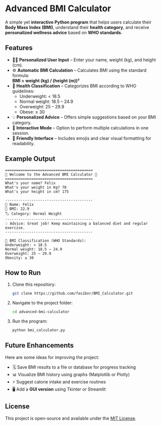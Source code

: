 # Advanced BMI Calculator

A simple yet **interactive Python program** that helps users calculate their **Body Mass Index (BMI)**, understand their **health category**, and receive **personalized wellness advice** based on **WHO standards**.

## Features

- 🧍‍♂️ **Personalized User Input** – Enter your name, weight (kg), and height (cm).  
- ⚙️ **Automatic BMI Calculation** – Calculates BMI using the standard formula:  
  **BMI = weight (kg) / (height (m))²**
- 🧾 **Health Classification** – Categorizes BMI according to WHO guidelines:  
  - Underweight: < 18.5  
  - Normal weight: 18.5 – 24.9  
  - Overweight: 25 – 29.9  
  - Obese: ≥ 30  
- 💡 **Personalized Advice** – Offers simple suggestions based on your BMI category.  
- 🔁 **Interactive Mode** – Option to perform multiple calculations in one session.  
- 🌱 **Friendly Interface** – Includes emojis and clear visual formatting for readability.


## Example Output

```
========================================
💪 Welcome to the Advanced BMI Calculator 💪
========================================
What's your name? Felix
What's your weight in Kg? 70
What's your height in cm? 175

----------------------------------------
👤 Name: Felix
📏 BMI: 22.9
🏷️ Category: Normal Weight
----------------------------------------
💡 Advice: Great job! Keep maintaining a balanced diet and regular exercise.
----------------------------------------

📘 BMI Classification (WHO Standards):
Underweight: < 18.5
Normal weight: 18.5 – 24.9
Overweight: 25 – 29.9
Obesity: ≥ 30
```


## How to Run

1. Clone this repository:  
   ```bash
   git clone https://github.com/fasibor/BMI_Calculator.git
   ```
2. Navigate to the project folder:  
   ```bash
   cd advanced-bmi-calculator
   ```
3. Run the program:  
   ```bash
   python bmi_calculator.py
   ```


## Future Enhancements

Here are some ideas for improving the project:
- 🗓 Save BMI results to a file or database for progress tracking  
- 📊 Visualize BMI history using graphs (Matplotlib or Plotly)  
- ⚡ Suggest calorie intake and exercise routines  
- 🖥️ Add a **GUI version** using Tkinter or Streamlit  

## License

This project is open-source and available under the [MIT License](LICENSE).
